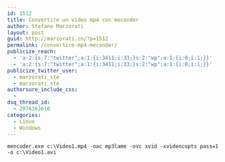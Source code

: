 ```yaml
---
id: 1512
title: Convertire un video mp4 con meconder
author: Stefano Marzorati
layout: post
guid: http://marzorati.co/?p=1512
permalink: /convertire-mp4-meconder/
publicize_reach:
  - 'a:2:{s:7:"twitter";a:1:{i:3411;i:33;}s:2:"wp";a:1:{i:0;i:1;}}'
  - 'a:2:{s:7:"twitter";a:1:{i:3411;i:33;}s:2:"wp";a:1:{i:0;i:1;}}'
publicize_twitter_user:
  - marzorati_ste
  - marzorati_ste
authorsure_include_css:
  - 
dsq_thread_id:
  - 2076363610
categories:
  - Linux
  - Windows
---
```

`mencoder.exe c:\Video1.mp4 -oac mp3lame -ovc xvid -xvidencopts pass=1 -o c:\Video1.avi`